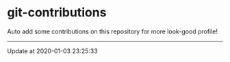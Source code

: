 # git-contributions

Auto add some contributions on this repository for more look-good profile!

---

Update at 2020-01-03 23:25:33
